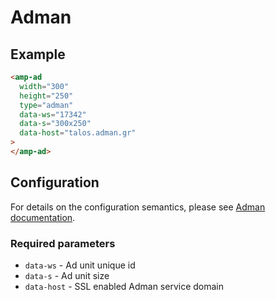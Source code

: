 <!---
Copyright 2016 The AMP HTML Authors. All Rights Reserved.

Licensed under the Apache License, Version 2.0 (the "License");
you may not use this file except in compliance with the License.
You may obtain a copy of the License at

      http://www.apache.org/licenses/LICENSE-2.0

Unless required by applicable law or agreed to in writing, software
distributed under the License is distributed on an "AS-IS" BASIS,
WITHOUT WARRANTIES OR CONDITIONS OF ANY KIND, either express or implied.
See the License for the specific language governing permissions and
limitations under the License.
-->

# Adman

## Example

```html
<amp-ad
  width="300"
  height="250"
  type="adman"
  data-ws="17342"
  data-s="300x250"
  data-host="talos.adman.gr"
>
</amp-ad>
```

## Configuration

For details on the configuration semantics, please see [Adman documentation](http://www.adman.gr/docs).

### Required parameters

-   `data-ws` - Ad unit unique id
-   `data-s` - Ad unit size
-   `data-host` - SSL enabled Adman service domain
